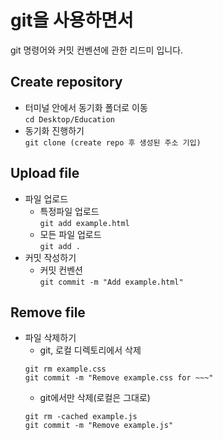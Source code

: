 # git을 사용하면서
git 명령어와 커밋 컨벤션에 관한 리드미 입니다.
## Create repository
- 터미널 안에서 동기화 폴더로 이동 <br>
```cd Desktop/Education```
- 동기화 진행하기 <br>
```git clone (create repo 후 생성된 주소 기입)```

## Upload file
- 파일 업로드
  - 특정파일 업로드<br>
  ```git add example.html```
  - 모든 파일 업로드<br>
  ```git add .```
- 커밋 작성하기
  - 커밋 컨벤션<br>
  ```git commit -m "Add example.html"```
  

## Remove file
- 파일 삭제하기
  - git, 로컬 디렉토리에서 삭제
  ```
  git rm example.css
  git commit -m "Remove example.css for ~~~"  
  ```
  - git에서만 삭제(로컬은 그대로)
  ```
  git rm -cached example.js
  git commit -m "Remove example.js"
  ```
  
